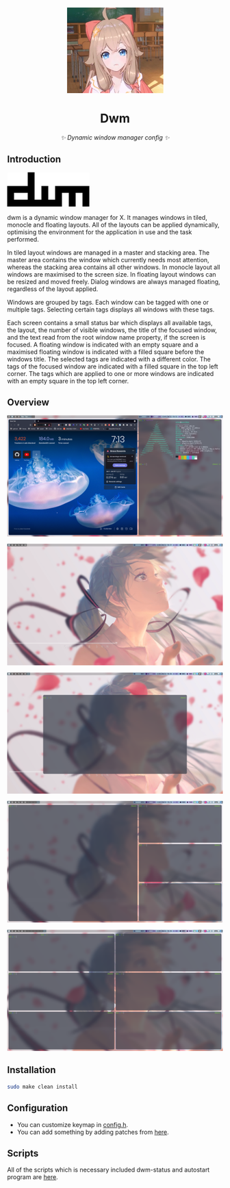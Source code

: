 <!-- markdownlint-disable MD033 MD041 -->
<p align="center">
  <a href="https://github.com/Allen191819/dwm"><img src="https://github.com/Allen191819/dwm/blob/master/img/logo.png?raw=true" width="225" height="200" alt="my_neovim"></a>
</p>

<div align="center">

# Dwm

<!-- prettier-ignore-start -->
<!-- markdownlint-disable-next-line MD036 -->
_✨ Dynamic window manager config ✨_
<!-- prettier-ignore-end -->

</div>

## Introduction

![dwm](./img/dwm.png) 

dwm is a dynamic window manager for X. It manages windows in tiled, monocle and floating layouts. All of the layouts can be applied dynamically, optimising the environment for the application in use and the task performed.

In tiled layout windows are managed in a master and stacking area. The master area contains the window which currently needs most attention, whereas the stacking area contains all other windows. In monocle layout all windows are maximised to the screen size. In floating layout windows can be resized and moved freely. Dialog windows are always managed floating, regardless of the layout applied.

Windows are grouped by tags. Each window can be tagged with one or multiple tags. Selecting certain tags displays all windows with these tags.

Each screen contains a small status bar which displays all available tags, the layout, the number of visible windows, the title of the focused window, and the text read from the root window name property, if the screen is focused. A floating window is indicated with an empty square and a maximised floating window is indicated with a filled square before the windows title. The selected tags are indicated with a different color. The tags of the focused window are indicated with a filled square in the top left corner. The tags which are applied to one or more windows are indicated with an empty square in the top left corner.

## Overview

![](img/2022-01-20-19-13-29.png)

![](img/2022-01-20-19-18-03.png)

![](img/2022-01-20-19-18-38.png)

![](img/2022-01-20-19-19-02.png)

![](img/2022-01-20-19-19-23.png)


## Installation 

```bash
sudo make clean install
```

## Configuration

+ You can customize keymap in [config.h](./config.h).
+ You can add something by adding patches from [here](https://dwm.suckless.org/patches/).

## Scripts 

All of the scripts which is necessary included dwm-status and autostart program are [here](https://github.com/Allen191819/scripts).
